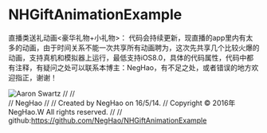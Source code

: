 # NHGiftAnimationExample
直播类送礼动画<豪华礼物+小礼物>：
代码会持续更新，现直播的app里内有太多的动画，由于时间关系不能一次共享所有动画聘为，这次先共享几个比较火爆的动画，支持真机和模拟器上运行，最低支持iOS8.0，具体的代码属性，代码中都有注释，有疑问之处可以联系本博主：NegHao，有不足之处，或者错误的地方欢迎指正，谢谢！



 ![Aaron Swartz](https://github.com/NegHao/NHGiftAnimationExample/blob/master/NHGift.gif)
//
//  
//  NegHao
//
//  Created by NegHao on 16/5/14.
//  Copyright © 2016年 NegHao.W All rights reserved.
//
//  github:https://github.com/NegHao/NHGiftAnimationExample
